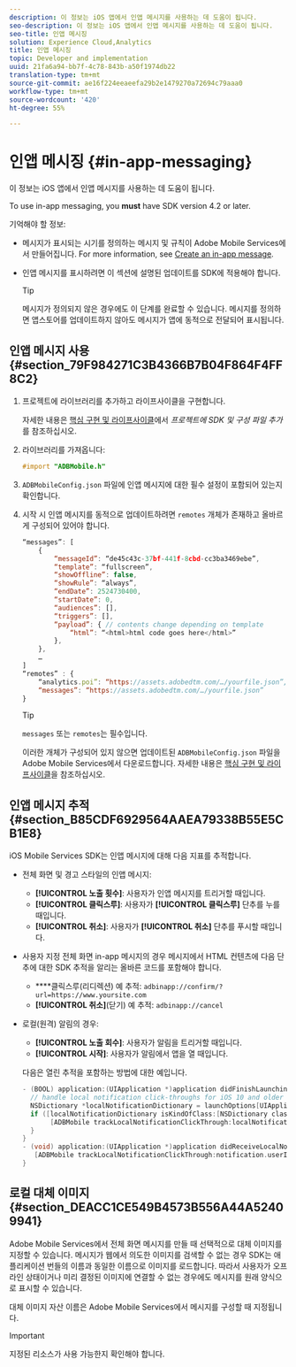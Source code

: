 ```yaml
---
description: 이 정보는 iOS 앱에서 인앱 메시지를 사용하는 데 도움이 됩니다.
seo-description: 이 정보는 iOS 앱에서 인앱 메시지를 사용하는 데 도움이 됩니다.
seo-title: 인앱 메시징
solution: Experience Cloud,Analytics
title: 인앱 메시징
topic: Developer and implementation
uuid: 21fa6a94-bb7f-4c78-843b-a50f1974db22
translation-type: tm+mt
source-git-commit: ae16f224eeaeefa29b2e1479270a72694c79aaa0
workflow-type: tm+mt
source-wordcount: '420'
ht-degree: 55%

---
```



# 인앱 메시징 {#in-app-messaging}

이 정보는 iOS 앱에서 인앱 메시지를 사용하는 데 도움이 됩니다.

To use in-app messaging, you **must** have SDK version 4.2 or later.

기억해야 할 정보:

* 메시지가 표시되는 시기를 정의하는 메시지 및 규칙이 Adobe Mobile Services에서 만들어집니다. For more information, see [Create an in-app message](/help/using/in-app-messaging/t-in-app-message/t-in-app-message.md).
* 인앱 메시지를 표시하려면 이 섹션에 설명된 업데이트를 SDK에 적용해야 합니다.

   >[!TIP]
   >
   >메시지가 정의되지 않은 경우에도 이 단계를 완료할 수 있습니다. 메시지를 정의하면 앱스토어를 업데이트하지 않아도 메시지가 앱에 동적으로 전달되어 표시됩니다.

## 인앱 메시지 사용 {#section_79F984271C3B4366B7B04F864F4FF8C2}

1. 프로젝트에 라이브러리를 추가하고 라이프사이클을 구현합니다.

   자세한 내용은 [핵심 구현 및 라이프사이클](/help/ios/getting-started/requirements.md)에서 *프로젝트에 SDK 및 구성 파일 추가*&#x200B;를 참조하십시오.

1. 라이브러리를 가져옵니다:

   ```objective-c
   #import "ADBMobile.h"
   ```

1. `ADBMobileConfig.json` 파일에 인앱 메시지에 대한 필수 설정이 포함되어 있는지 확인합니다.
1. 시작 시 인앱 메시지를 동적으로 업데이트하려면 `remotes` 개체가 존재하고 올바르게 구성되어 있어야 합니다.

   ```js
   “messages”: [ 
       { 
           “messageId”: “de45c43c-37bf-441f-8cbd-cc3ba3469ebe”, 
           “template”: “fullscreen”, 
           “showOffline”: false, 
           “showRule”: “always”, 
           “endDate”: 2524730400, 
           “startDate”: 0, 
           “audiences”: [], 
           “triggers”: [], 
           “payload”: { // contents change depending on template 
               “html”: “<html>html code goes here</html>” 
           }, 
       }, 
       … 
   ] 
   “remotes” : { 
       “analytics.poi”: “https://assets.adobedtm.com/…/yourfile.json”, 
       “messages”: “https://assets.adobedtm.com/…/yourfile.json” 
   }
   ```

   >[!TIP]
   >
   >`messages` 또는 `remotes`는 필수입니다.

   이러한 개체가 구성되어 있지 않으면 업데이트된 `ADBMobileConfig.json` 파일을 Adobe Mobile Services에서 다운로드합니다. 자세한 내용은 [핵심 구현 및 라이프사이클](/help/ios/getting-started/requirements.md)을 참조하십시오.

## 인앱 메시지 추적 {#section_B85CDF6929564AAEA79338B55E5CB1E8}

iOS Mobile Services SDK는 인앱 메시지에 대해 다음 지표를 추적합니다.

* 전체 화면 및 경고 스타일의 인앱 메시지:

   * **[!UICONTROL 노출 횟수]**: 사용자가 인앱 메시지를 트리거할 때입니다.
   * **[!UICONTROL 클릭스루]**: 사용자가 **[!UICONTROL 클릭스루]** 단추를 누를 때입니다.
   * **[!UICONTROL 취소]**: 사용자가 **[!UICONTROL 취소]** 단추를 푸시할 때입니다.

* 사용자 지정 전체 화면 in-app 메시지의 경우 메시지에서 HTML 컨텐츠에 다음 단추에 대한 SDK 추적을 알리는 올바른 코드를 포함해야 합니다.

   * ****&#x200B;클릭스루(리디렉션) 예 추적: `adbinapp://confirm/?url=https://www.yoursite.com`
   * **[!UICONTROL 취소]**(닫기) 예 추적: `adbinapp://cancel`

* 로컬(원격) 알림의 경우:

   * **[!UICONTROL 노출 회수]**: 사용자가 알림을 트리거할 때입니다.
   * **[!UICONTROL 시작]**: 사용자가 알림에서 앱을 열 때입니다.

   다음은 열린 추적을 포함하는 방법에 대한 예입니다.

   ```objective-c
   - (BOOL) application:(UIApplication *)application didFinishLaunchingWithOptions:(NSDictionary *)launchOptions { 
     // handle local notification click-throughs for iOS 10 and older 
     NSDictionary *localNotificationDictionary = launchOptions[UIApplicationLaunchOptionsLocalNotificationKey]; 
     if ([localNotificationDictionary isKindOfClass:[NSDictionary class]]) { 
          [ADBMobile trackLocalNotificationClickThrough:localNotificationDictionary]; 
     } 
   } 
   - (void) application:(UIApplication *)application didReceiveLocalNotification:(UILocalNotification *)notification { 
      [ADBMobile trackLocalNotificationClickThrough:notification.userInfo]; 
   }
   ```

## 로컬 대체 이미지 {#section_DEACC1CE549B4573B556A44A52409941}

Adobe Mobile Services에서 전체 화면 메시지를 만들 때 선택적으로 대체 이미지를 지정할 수 있습니다. 메시지가 웹에서 의도한 이미지를 검색할 수 없는 경우 SDK는 애플리케이션 번들의 이름과 동일한 이름으로 이미지를 로드합니다. 따라서 사용자가 오프라인 상태이거나 미리 결정된 이미지에 연결할 수 없는 경우에도 메시지를 원래 양식으로 표시할 수 있습니다.

대체 이미지 자산 이름은 Adobe Mobile Services에서 메시지를 구성할 때 지정됩니다.

>[!IMPORTANT]
>
>지정된 리소스가 사용 가능한지 확인해야 합니다.

